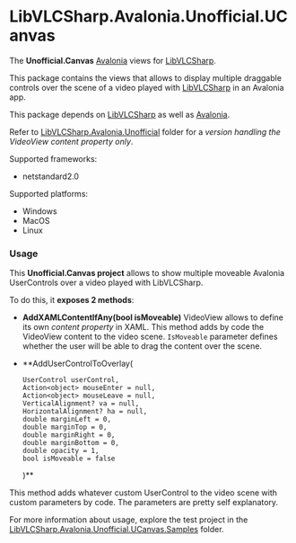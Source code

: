 # LibVLCSharp.Avalonia.Unofficial.UCanvas

The **Unofficial.Canvas** [Avalonia](https://github.com/AvaloniaUI/Avalonia) views for [LibVLCSharp](https://github.com/radiolondra/libvlcsharp/tree/3.x/README.md).

This package contains the views that allows to display multiple draggable controls over the scene of a video played with [LibVLCSharp](../LibVLCSharp/README.md) in an Avalonia app.

This package depends on [LibVLCSharp](https://github.com/radiolondra/libvlcsharp/tree/3.x/README.md) as well as [Avalonia](https://github.com/AvaloniaUI/Avalonia).

Refer to [LibVLCSharp.Avalonia.Unofficial](https://github.com/radiolondra/libvlcsharp/tree/3.x/src/LibVLCSharp.Avalonia.Unofficial) folder for a *version handling the VideoView content property only*.

Supported frameworks:

- netstandard2.0

Supported platforms:

- Windows
- MacOS
- Linux

### Usage

This **Unofficial.Canvas project** allows to show multiple moveable Avalonia UserControls over a video played with LibVLCSharp.

To do this, it **exposes 2 methods**:

- **AddXAMLContentIfAny(bool isMoveable)** 
  VideoView allows to define its own *content property* in XAML. 
  This method adds by code the VideoView content to the video scene.
  `IsMoveable` parameter defines whether the user will be able to drag the content over the scene.

- **AddUserControlToOverlay(  
  
      UserControl userControl,  
      Action<object> mouseEnter = null,  
      Action<object> mouseLeave = null,  
      VerticalAlignment? va = null,  
      HorizontalAlignment? ha = null,  
      double marginLeft = 0,  
      double marginTop = 0,  
      double marginRight = 0,  
      double marginBottom = 0,  
      double opacity = 1,  
      bool isMoveable = false  
  
  )**

This method adds whatever custom UserControl to the video scene with custom parameters by code. 
The parameters are pretty self explanatory.

For more information about usage, explore the test project in the [LibVLCSharp.Avalonia.Unofficial.UCanvas.Samples](https://github.com/radiolondra/libvlcsharp/tree/3.x/samples/LibVLCSharp.Avalonia.Unofficial.UCanvas.Samples) folder.